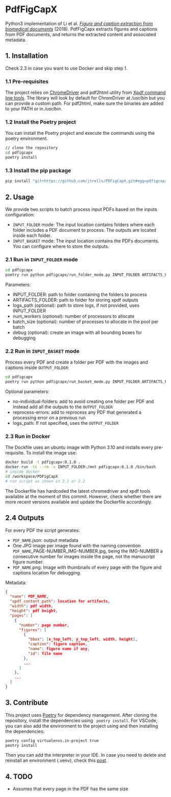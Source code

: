 # PdfFigCapX

Python3 implementation of Li et al. [_Figure and caption extraction from biomedical documents_](https://academic.oup.com/bioinformatics/article/35/21/4381/5428177) (2018).
PdfFigCapx extracts figures and captions from PDF documents, and returns the
extracted content and associated metadata.

## 1. Installation 
Check 2.3 in case you want to use Docker and skip step 1.

### 1.1 Pre-requisites

The project relies on [ChromeDriver](https://chromedriver.chromium.org/downloads)
and pdf2html utility from [Xpdf command line tools](https://www.xpdfreader.com/download.html).
The library will look by default for ChromDriver at _/usr/bin_ but you can provide
a custom path. For pdf2html, make sure the binaries are added to your PATH or
in _/usr/bin_.

### 1.2 Install the Poetry project

You can install the Poetry project and execute the commands using the poetry
environment.

```bash
// clone the repository
cd pdfigcapx
poetry install
```

### 1.3 Install the pip package

```bash
pip install "git+https://github.com/jtrells/PDFigCapX.git#egg=pdfigcapx"
```

## 2. Usage

We provide two scripts to batch process input PDFs based on the inputs configuration:

- `INPUT_FOLDER` mode: The input location contains folders where each folder includes a PDF document to process. The outputs are located inside each folder.
- `INPUT_BASKET` mode: The input location contains the PDFs documents. You can configure where to store the outputs.

### 2.1 Run in `INPUT_FOLDER` mode

```bash
cd pdfigcapx
poetry run python pdfigcapx/run_folder_mode.py INPUT_FOLDER ARTIFACTS_FOLDER --logs_path LOGS_PATH --num_workers 6 --batch_size 256 --debug
```

Parameters:

- INPUT_FOLDER: path to folder containing the folders to process
- ARTIFACTS_FOLDER: path to folder for storing xpdf outputs
- logs_path (optional): path to store logs, if not provided, uses INPUT_FOLDER
- num_workers (optional): number of processors to allocate
- batch_size (optional): number of processes to allocate in the pool per batch
- debug (optional): create an image with all bounding boxes for debugging

### 2.2 Run in `INPUT_BASKET` mode

Process every PDF and create a folder per PDF with the images and captions inside `OUTPUT_FOLDER`:

```bash
cd pdfigcapx
poetry run python pdfigcapx/run_basket_mode.py INPUT_FOLDER ARTIFACTS_FOLDER OUTPUT_FOLDER --logs_path LOGS_FOLDER --num_workers 10
```

Optional parameters:

- no-individual-folders: add to avoid creating one folder per PDF and instead
  add all the outputs to the `OUTPUT_FOLDER`
- reprocess-errors: add to reprocess any PDF that generated a processing error
  on a previous run
- logs_path: If not specified, uses the `OUTPUT_FOLDER`

### 2.3 Run in Docker

The Dockfile uses an ubuntu image with Python 3.10 and installs every pre-requisite.
To install the image use:

```bash
docker build -t pdfigcapx:0.1.0 .
docker run -ti --rm -v INPUT_FOLDER:/mnt pdfigcapx:0.1.0 /bin/bash
# inside docker
cd /workspace/PDFigCapX
# run script as shown in 2.1 or 2.2
```

The Dockerfile has hardcoded the latest chromedriver and xpdf tools available
at the moment of this commit. However, check whether there are more recent versions
available and update the Dockerfile accordingly.

## 2.4 Outputs

For every PDF the script generates:

- `PDF_NAME`.json: output metadata
- One JPG image per image found with the naming convention `PDF_NAME`\_PAGE-NUMBER_IMG-NUMBER.jpg, being the IMG-NUMBER a consecutive number
  for images inside the page, not the manuscript figure number.
- `PDF_NAME`.png: Image with thumbnails of every page with the figure and captions
  location for debugging.

Metadata:

```json
{
  "name": PDF_NAME,
  "xpdf_content_path": location for artifacts,
  "width": pdf width,
  "height": pdf height,
  "pages": [
    {
      "number": page number,
      "figures": [
        {
          "bbox": [x_top_left, y_top_left, width, height],
          "caption": figure caption,
          "name": figure name if any,
          "id": file name
        },
        ...
      ]
    },
    ...
  ]
}
```

## 3. Contribute

This project uses [Poetry](https://python-poetry.org/) for dependency management.
After cloning the repository, install the dependencies using ` poetry install`. For
VSCode, you can also add the environment to the project using and then installing
the dependencies:

```bash
poetry config virtualenvs.in-project true
peotry install
```

Then you can add the interpreter in your IDE. In case you need to delete and
reinstall an environment (.venv), check this [post](https://stackoverflow.com/a/64434542).

## 4. TODO

- Assumes that every page in the PDF has the same size
